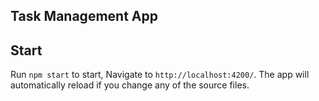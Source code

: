 ## Task Management App

## Start

Run `npm start` to start, Navigate to `http://localhost:4200/`. The app will automatically reload if you change any of the source files.